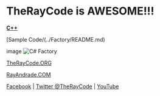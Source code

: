 # TheRayCode is AWESOME!!!

**[C++](../README.md)**

[Sample Code/(../Factory/README.md)

image
![C# Factory](../Creational/Factory/splash-100.png)

[TheRayCode.ORG](https://www.TheRayCode.org)

[RayAndrade.COM](https://www.RayAndrade.com)

[Facebook](https://www.facebook.com/TheRayCode/) | [Twitter @TheRayCode](https://www.twitter.com/TheRayCode/) | [YouTube](https://www.youtube.com/TheRayCode/)
